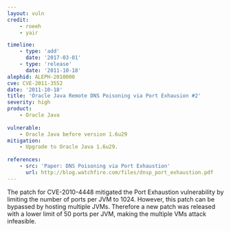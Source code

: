 ```yaml
---
layout: vuln
credit:
    - roeeh
    - yair

timeline:
    - type: 'add'
      date: '2017-03-01'
    - type: 'release'
      date: '2011-10-18' 
alephid: ALEPH-2010000
cve: CVE-2011-3552
date: '2011-10-18'
title: 'Oracle Java Remote DNS Poisoning via Port Exhausion #2'
severity: high
product:
    - Oracle Java
    
vulnerable:
    - Oracle Java before version 1.6u29
mitigation:
    - Upgrade to Oracle Java 1.6u29.
    
references:
    - src: 'Paper: DNS Poisoning via Port Exhaustion'
      url: http://blog.watchfire.com/files/dnsp_port_exhaustion.pdf
---
```

The patch for CVE-2010-4448 mitigated the Port Exhaustion vulnerability by limiting the number of ports per JVM to 1024. However, this patch can be bypassed by hosting multiple JVMs. Therefore a new patch was released with a lower limit of 50 ports per JVM, making the multiple VMs attack infeasible.
